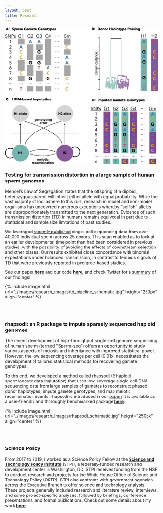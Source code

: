 ```yaml
---
layout: post
title: Research
---
```



<!-- Icon for Testing for transmission distortion -->
<a href="rhapsodi.md">
  <img src="../images/research_images/rhapsodi_schematic.jpg" alt="rhapsodi Icon" />
</a>

### Testing for transmission distortion in a large sample of human sperm genomes
Mendel’s Law of Segregation states that the offspring of a diploid, heterozygous parent will inherit either allele with equal probability. While the vast majority of loci adhere to this rule, research in model and non-model organisms has uncovered numerous exceptions whereby “selfish” alleles are disproportionately transmitted to the next generation. Evidence of such transmission distortion (TD) in humans remains equivocal in part due to statistical and sample size limitations of past studies.

We leveraged [recently published](https://www.ncbi.nlm.nih.gov/pmc/articles/PMC7351608/) single-cell sequencing data from over 40,000 individual sperm across 25 donors. This scan enabled us to look at an earlier developmental time point than had been considered in previous studies, with the possibility of avoiding the effects of downstream selection and other biases. Our results exhibited close concordance with binomial expectations under balanced transmission, in contrast to tenuous signals of TD that were previously reported in pedigree-based studies. 

See our paper **[here](https://doi.org/10.7554/eLife.76383)** and our code **[here](https://github.com/mccoy-lab/transmission-distortion)**, and check Twitter for a [summary](https://twitter.com/saracarioscia/status/1628101974318264321?ref_src=twsrc%5Etfw) of our findings! 

{% include image.html url="../images/research_images/td_pipeline_schematic.jpg" height="250px" align="center" %}


<br>
<br>

### rhapsodi: an R package to impute sparsely sequenced haploid genomes 
The recent development of high-throughput single-cell genome sequencing of human sperm (termed "Sperm-seq") offers an opportunity to study various aspects of meiosis and inheritance with improved statistical power. However, the low sequencing coverage per cell (0.01x) necessitates the development of tailored statistical methods for recovering gamete genotypes.

To this end, we developed a method called rhapsodi (R haploid sperm/oocyte data imputation) that uses low-coverage single-cell DNA sequencing data from large samples of gametes to reconstruct phased donor haplotypes, impute gamete genotypes, and map meiotic recombination events. rhapsodi is introduced in our [paper](https://doi.org/10.7554/eLife.76383); it is available as a user-friendly and thoroughly benchmarked package **[here](https://github.com/mccoy-lab/rhapsodi)**. 

{% include image.html url="../images/research_images/rhapsodi_schematic.jpg" height="250px" align="center" %}


<br>
<br>

### Science Policy

From 2017 to 2019, I worked as a Science Policy Fellow at the **[Science and Technology Policy Institute](https://www.ida.org/en/ida-ffrdcs/science-and-technology-policy-institute)** (STPI), a federally-funded research and development center in Washington, DC. STPI receives funding from the NSF to conduct research and projects for the White House Office of Science and Technology Policy (OSTP). STPI also contracts with government agencies across the Executive Branch to offer science and technology analysis. These projects generally included research and literature review, interviews, and some project-specific analyses, followed by briefings, conference presentations, and formal publications. Check out some details about my work **[here](https://scarioscia.github.io/2023-01-25/science-policy)**.

<br />
